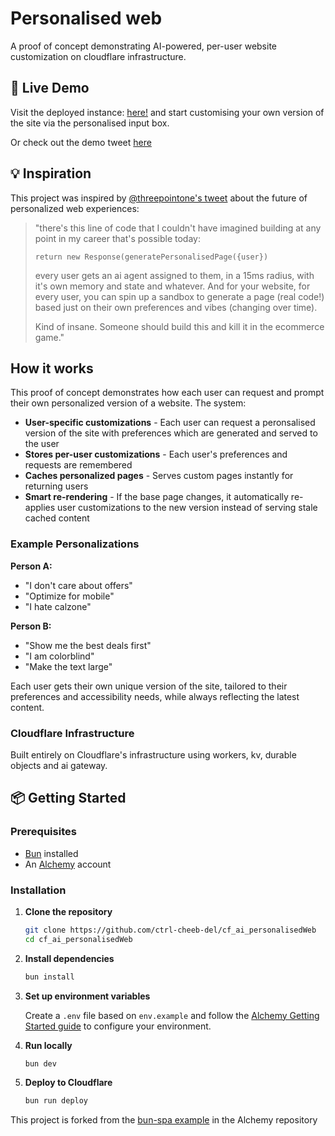 # Personalised web

A proof of concept demonstrating AI-powered, per-user website customization on cloudflare infrastructure.

## 🚀 Live Demo

Visit the deployed instance: [here!](https://cloudflare-bun-spa-website-art.theredxer.workers.dev) and start customising your own version of the site via the personalised input box.

Or check out the demo tweet [here](https://x.com/artfreebrey/status/1979194182976573656)

## 💡 Inspiration

This project was inspired by [@threepointone's tweet](https://x.com/threepointone/status/1977822605748097241) about the future of personalized web experiences:

> "there's this line of code that I couldn't have imagined building at any point in my career that's possible today:
>
> `return new Response(generatePersonalisedPage({user})`
>
> every user gets an ai agent assigned to them, in a 15ms radius, with it's own memory and state and whatever. And for your website, for every user, you can spin up a sandbox to generate a page (real code!) based just on their own preferences and vibes (changing over time).
>
> Kind of insane. Someone should build this and kill it in the ecommerce game."

## How it works

This proof of concept demonstrates how each user can request and prompt their own personalized version of a website. The system:

- **User-specific customizations** - Each user can request a peronsalised version of the site with preferences which are generated and served to the user
- **Stores per-user customizations** - Each user's preferences and requests are remembered
- **Caches personalized pages** - Serves custom pages instantly for returning users
- **Smart re-rendering** - If the base page changes, it automatically re-applies user customizations to the new version instead of serving stale cached content


### Example Personalizations

**Person A:**
- "I don't care about offers"
- "Optimize for mobile"
- "I hate calzone"

**Person B:**
- "Show me the best deals first"
- "I am colorblind"
- "Make the text large"

Each user gets their own unique version of the site, tailored to their preferences and accessibility needs, while always reflecting the latest content.

### Cloudflare Infrastructure

Built entirely on Cloudflare's infrastructure using workers, kv, durable objects and ai gateway.

## 📦 Getting Started

### Prerequisites

- [Bun](https://bun.sh/) installed
- An [Alchemy](https://alchemy.run/) account

### Installation

1. **Clone the repository**
   ```bash
   git clone https://github.com/ctrl-cheeb-del/cf_ai_personalisedWeb
   cd cf_ai_personalisedWeb
   ```

2. **Install dependencies**
   ```bash
   bun install
   ```

3. **Set up environment variables**
   
   Create a `.env` file based on `env.example` and follow the [Alchemy Getting Started guide](https://github.com/alchemy-run/alchemy#getting-started) to configure your environment.

4. **Run locally**
   ```bash
   bun dev
   ```

5. **Deploy to Cloudflare**
   ```bash
   bun run deploy
   ```


This project is forked from the [bun-spa example](https://github.com/alchemy-run/alchemy/tree/main/examples/cloudflare-bun-spa) in the Alchemy repository

